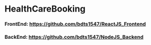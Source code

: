 # HealthCareBooking 

### FrontEnd: https://github.com/bdts1547/ReactJS_Frontend


### BackEnd: https://github.com/bdts1547/NodeJS_Backend
